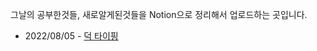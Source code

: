 그날의 공부한것들, 새로알게된것들을 Notion으로 정리해서 업로드하는 곳입니다.

* 2022/08/05 - [덕 타이핑](https://www.notion.so/bd701252797a4d49986c7b747608fc78)

